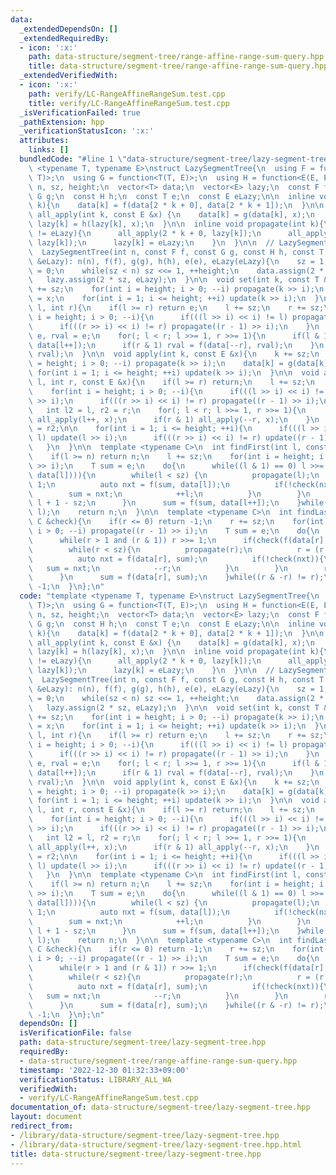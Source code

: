 ```yaml
---
data:
  _extendedDependsOn: []
  _extendedRequiredBy:
  - icon: ':x:'
    path: data-structure/segment-tree/range-affine-range-sum-query.hpp
    title: data-structure/segment-tree/range-affine-range-sum-query.hpp
  _extendedVerifiedWith:
  - icon: ':x:'
    path: verify/LC-RangeAffineRangeSum.test.cpp
    title: verify/LC-RangeAffineRangeSum.test.cpp
  _isVerificationFailed: true
  _pathExtension: hpp
  _verificationStatusIcon: ':x:'
  attributes:
    links: []
  bundledCode: "#line 1 \"data-structure/segment-tree/lazy-segment-tree.hpp\"\ntemplate\
    \ <typename T, typename E>\nstruct LazySegmentTree{\n  using F = function<T(T,\
    \ T)>;\n  using G = function<T(T, E)>;\n  using H = function<E(E, E)>;\n  int\
    \ n, sz, height;\n  vector<T> data;\n  vector<E> lazy;\n  const F f;\n  const\
    \ G g;\n  const H h;\n  const T e;\n  const E eLazy;\n\n  inline void update(int\
    \ k){\n    data[k] = f(data[2 * k + 0], data[2 * k + 1]);\n  }\n\n  inline void\
    \ all_apply(int k, const E &x) {\n    data[k] = g(data[k], x);\n    if(k < sz)\
    \ lazy[k] = h(lazy[k], x);\n  }\n\n  inline void propagate(int k){\n    if(lazy[k]\
    \ != eLazy){\n      all_apply(2 * k + 0, lazy[k]);\n      all_apply(2 * k + 1,\
    \ lazy[k]);\n      lazy[k] = eLazy;\n    }\n  }\n\n  // LazySegmentTree() = default;\n\
    \  LazySegmentTree(int n, const F f, const G g, const H h, const T &e, const E\
    \ &eLazy): n(n), f(f), g(g), h(h), e(e), eLazy(eLazy){\n    sz = 1;\n    height\
    \ = 0;\n    while(sz < n) sz <<= 1, ++height;\n    data.assign(2 * sz, e);\n \
    \   lazy.assign(2 * sz, eLazy);\n  }\n\n  void set(int k, const T &x){\n    k\
    \ += sz;\n    for(int i = height; i > 0; --i) propagate(k >> i);\n    data[k]\
    \ = x;\n    for(int i = 1; i <= height; ++i) update(k >> i);\n  }\n\n  T query(int\
    \ l, int r){\n    if(l >= r) return e;\n    l += sz;\n    r += sz;\n    for(int\
    \ i = height; i > 0; --i){\n      if(((l >> i) << i) != l) propagate(l >> i);\n\
    \      if(((r >> i) << i) != r) propagate((r - 1) >> i);\n    }\n    T lval =\
    \ e, rval = e;\n    for(; l < r; l >>= 1, r >>= 1){\n      if(l & 1) lval = f(lval,\
    \ data[l++]);\n      if(r & 1) rval = f(data[--r], rval);\n    }\n    return f(lval,\
    \ rval);\n  }\n\n  void apply(int k, const E &x){\n    k += sz;\n    for(int i\
    \ = height; i > 0; --i) propagate(k >> i);\n    data[k] = g(data[k], x);\n   \
    \ for(int i = 1; i <= height; ++i) update(k >> i);\n  }\n\n  void applyRange(int\
    \ l, int r, const E &x){\n    if(l >= r) return;\n    l += sz;\n    r += sz;\n\
    \    for(int i = height; i > 0; --i){\n      if(((l >> i) << i) != l) propagate(l\
    \ >> i);\n      if(((r >> i) << i) != r) propagate((r - 1) >> i);\n    }\n\n \
    \   int l2 = l, r2 = r;\n    for(; l < r; l >>= 1, r >>= 1){\n      if(l & 1)\
    \ all_apply(l++, x);\n      if(r & 1) all_apply(--r, x);\n    }\n    l = l2, r\
    \ = r2;\n\n    for(int i = 1; i <= height; ++i){\n      if(((l >> i) << i) !=\
    \ l) update(l >> i);\n      if(((r >> i) << i) != r) update((r - 1) >> i);\n \
    \   }\n  }\n\n  template <typename C>\n  int findFirst(int l, const C &check){\n\
    \    if(l >= n) return n;\n    l += sz;\n    for(int i = height; i > 0; --i) propagate(l\
    \ >> i);\n    T sum = e;\n    do{\n      while((l & 1) == 0) l >>= 1;\n      if(check(f(sum,\
    \ data[l]))){\n        while(l < sz) {\n          propagate(l);\n          l <<=\
    \ 1;\n          auto nxt = f(sum, data[l]);\n          if(!check(nxt)){\n    \
    \        sum = nxt;\n            ++l;\n          }\n        }\n        return\
    \ l + 1 - sz;\n      }\n      sum = f(sum, data[l++]);\n    }while((l & -l) !=\
    \ l);\n    return n;\n  }\n\n  template <typename C>\n  int findLast(int r, const\
    \ C &check){\n    if(r <= 0) return -1;\n    r += sz;\n    for(int i = height;\
    \ i > 0; --i) propagate((r - 1) >> i);\n    T sum = e;\n    do{\n      --r;\n\
    \      while(r > 1 and (r & 1)) r >>= 1;\n      if(check(f(data[r], sum))){\n\
    \        while(r < sz){\n          propagate(r);\n          r = (r << 1) + 1;\n\
    \          auto nxt = f(data[r], sum);\n          if(!check(nxt)){\n         \
    \   sum = nxt;\n            --r;\n          }\n        }\n        return r - sz;\n\
    \      }\n      sum = f(data[r], sum);\n    }while((r & -r) != r);\n    return\
    \ -1;\n  }\n};\n"
  code: "template <typename T, typename E>\nstruct LazySegmentTree{\n  using F = function<T(T,\
    \ T)>;\n  using G = function<T(T, E)>;\n  using H = function<E(E, E)>;\n  int\
    \ n, sz, height;\n  vector<T> data;\n  vector<E> lazy;\n  const F f;\n  const\
    \ G g;\n  const H h;\n  const T e;\n  const E eLazy;\n\n  inline void update(int\
    \ k){\n    data[k] = f(data[2 * k + 0], data[2 * k + 1]);\n  }\n\n  inline void\
    \ all_apply(int k, const E &x) {\n    data[k] = g(data[k], x);\n    if(k < sz)\
    \ lazy[k] = h(lazy[k], x);\n  }\n\n  inline void propagate(int k){\n    if(lazy[k]\
    \ != eLazy){\n      all_apply(2 * k + 0, lazy[k]);\n      all_apply(2 * k + 1,\
    \ lazy[k]);\n      lazy[k] = eLazy;\n    }\n  }\n\n  // LazySegmentTree() = default;\n\
    \  LazySegmentTree(int n, const F f, const G g, const H h, const T &e, const E\
    \ &eLazy): n(n), f(f), g(g), h(h), e(e), eLazy(eLazy){\n    sz = 1;\n    height\
    \ = 0;\n    while(sz < n) sz <<= 1, ++height;\n    data.assign(2 * sz, e);\n \
    \   lazy.assign(2 * sz, eLazy);\n  }\n\n  void set(int k, const T &x){\n    k\
    \ += sz;\n    for(int i = height; i > 0; --i) propagate(k >> i);\n    data[k]\
    \ = x;\n    for(int i = 1; i <= height; ++i) update(k >> i);\n  }\n\n  T query(int\
    \ l, int r){\n    if(l >= r) return e;\n    l += sz;\n    r += sz;\n    for(int\
    \ i = height; i > 0; --i){\n      if(((l >> i) << i) != l) propagate(l >> i);\n\
    \      if(((r >> i) << i) != r) propagate((r - 1) >> i);\n    }\n    T lval =\
    \ e, rval = e;\n    for(; l < r; l >>= 1, r >>= 1){\n      if(l & 1) lval = f(lval,\
    \ data[l++]);\n      if(r & 1) rval = f(data[--r], rval);\n    }\n    return f(lval,\
    \ rval);\n  }\n\n  void apply(int k, const E &x){\n    k += sz;\n    for(int i\
    \ = height; i > 0; --i) propagate(k >> i);\n    data[k] = g(data[k], x);\n   \
    \ for(int i = 1; i <= height; ++i) update(k >> i);\n  }\n\n  void applyRange(int\
    \ l, int r, const E &x){\n    if(l >= r) return;\n    l += sz;\n    r += sz;\n\
    \    for(int i = height; i > 0; --i){\n      if(((l >> i) << i) != l) propagate(l\
    \ >> i);\n      if(((r >> i) << i) != r) propagate((r - 1) >> i);\n    }\n\n \
    \   int l2 = l, r2 = r;\n    for(; l < r; l >>= 1, r >>= 1){\n      if(l & 1)\
    \ all_apply(l++, x);\n      if(r & 1) all_apply(--r, x);\n    }\n    l = l2, r\
    \ = r2;\n\n    for(int i = 1; i <= height; ++i){\n      if(((l >> i) << i) !=\
    \ l) update(l >> i);\n      if(((r >> i) << i) != r) update((r - 1) >> i);\n \
    \   }\n  }\n\n  template <typename C>\n  int findFirst(int l, const C &check){\n\
    \    if(l >= n) return n;\n    l += sz;\n    for(int i = height; i > 0; --i) propagate(l\
    \ >> i);\n    T sum = e;\n    do{\n      while((l & 1) == 0) l >>= 1;\n      if(check(f(sum,\
    \ data[l]))){\n        while(l < sz) {\n          propagate(l);\n          l <<=\
    \ 1;\n          auto nxt = f(sum, data[l]);\n          if(!check(nxt)){\n    \
    \        sum = nxt;\n            ++l;\n          }\n        }\n        return\
    \ l + 1 - sz;\n      }\n      sum = f(sum, data[l++]);\n    }while((l & -l) !=\
    \ l);\n    return n;\n  }\n\n  template <typename C>\n  int findLast(int r, const\
    \ C &check){\n    if(r <= 0) return -1;\n    r += sz;\n    for(int i = height;\
    \ i > 0; --i) propagate((r - 1) >> i);\n    T sum = e;\n    do{\n      --r;\n\
    \      while(r > 1 and (r & 1)) r >>= 1;\n      if(check(f(data[r], sum))){\n\
    \        while(r < sz){\n          propagate(r);\n          r = (r << 1) + 1;\n\
    \          auto nxt = f(data[r], sum);\n          if(!check(nxt)){\n         \
    \   sum = nxt;\n            --r;\n          }\n        }\n        return r - sz;\n\
    \      }\n      sum = f(data[r], sum);\n    }while((r & -r) != r);\n    return\
    \ -1;\n  }\n};\n"
  dependsOn: []
  isVerificationFile: false
  path: data-structure/segment-tree/lazy-segment-tree.hpp
  requiredBy:
  - data-structure/segment-tree/range-affine-range-sum-query.hpp
  timestamp: '2022-12-30 01:32:33+09:00'
  verificationStatus: LIBRARY_ALL_WA
  verifiedWith:
  - verify/LC-RangeAffineRangeSum.test.cpp
documentation_of: data-structure/segment-tree/lazy-segment-tree.hpp
layout: document
redirect_from:
- /library/data-structure/segment-tree/lazy-segment-tree.hpp
- /library/data-structure/segment-tree/lazy-segment-tree.hpp.html
title: data-structure/segment-tree/lazy-segment-tree.hpp
---
```

